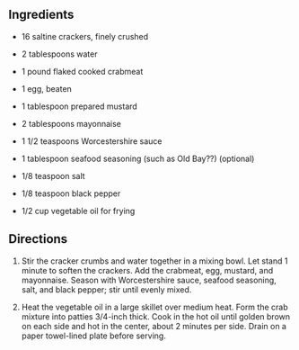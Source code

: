 <div id="wikitext">

<div class="vspace">

</div>

Ingredients
-----------

-   16 saltine crackers, finely crushed
-   2 tablespoons water
-   1 pound flaked cooked crabmeat
-   1 egg, beaten
-   1 tablespoon prepared mustard
-   2 tablespoons mayonnaise
-   1 1/2 teaspoons Worcestershire sauce
-   1 tablespoon seafood seasoning (such as Old Bay??) (optional)
-   1/8 teaspoon salt
-   1/8 teaspoon black pepper
    <div class="vspace">

    </div>

-   1/2 cup vegetable oil for frying

<div class="vspace">

</div>

Directions
----------

1.  Stir the cracker crumbs and water together in a mixing bowl. Let
    stand 1 minute to soften the crackers. Add the crabmeat, egg,
    mustard, and mayonnaise. Season with Worcestershire sauce, seafood
    seasoning, salt, and black pepper; stir until evenly mixed.
    <div class="vspace">

    </div>

2.  Heat the vegetable oil in a large skillet over medium heat. Form the
    crab mixture into patties 3/4-inch thick. Cook in the hot oil until
    golden brown on each side and hot in the center, about 2 minutes per
    side. Drain on a paper towel-lined plate before serving.

<div class="vspace">

</div>

</div>

